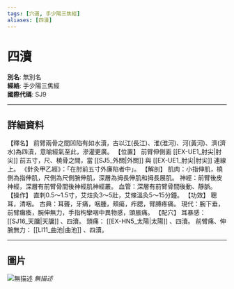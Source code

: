 ```yaml
---
tags: [穴道, 手少陽三焦經]
aliases: [四瀆]
---
```


# 四瀆

**別名**: 無別名  
**經絡**: 手少陽三焦經  
**國際代碼**: SJ9  

---

## 詳細資料
【釋名】
前臂兩骨之間凹陷有如水瀆，古以江(長江)、淮(淮河)、河(黃河)、濟(濟水)為四瀆，意喻經氣至此，滲灌更廣。
【位置】
前臂伸側面 [[EX-UE1_肘尖|肘尖]] 前五寸，尺、橈骨之間，當 [[SJ5_外關|外關]] 與 [[EX-UE1_肘尖|肘尖]] 連線上。
《針灸甲乙經》：「在肘前五寸外廉陷者中」。
【解剖】
肌肉：小指伸肌，橈側為指伸肌，尺側為尺側腕伸肌，深層為拇長伸肌和拇長展肌。
神經：前臂後皮神經，深層有前臂骨間後神經肌神經叢。
血管：深層有前臂骨間後動、靜脈。
【操作】
直刺0.5～1.5寸，艾炷灸3～5壯，艾條溫灸5～15分鐘。
【功效】
聰耳，清咽。
古典：耳聾，牙痛，咽腫，頰瘍，痄腮，臂膊疼痛。
現代：腕下垂，前臂癱瘓，腕伸無力，手指枸攣咽中異物感，頭脹痛。
【配穴】
耳暴感： [[SJ16_天牖|天牖]] 、四瀆。
頭痛： [[EX-HN5_太陽|太陽]] 、四瀆。
前臂痛、伸腕無力： [[LI11_曲池|曲池]] 、四瀆。

---

## 圖片
![無描述](https://yibian.hopto.org/pic/shu16/319.gif)
_無描述_

